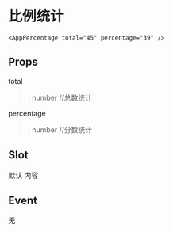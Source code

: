 # 比例统计
```
<AppPercentage total="45" percentage="39" />
```
## Props

  total
  > : number //总数统计

  percentage
  > : number //分数统计

## Slot
默认 内容

## Event
无
